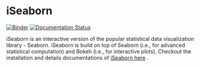 # iSeaborn
[![Binder](https://mybinder.org/badge_logo.svg)](https://mybinder.org/v2/gh/pseudoPixels/iSeaborn/master)
[![Documentation Status](https://readthedocs.org/projects/iseaborn/badge/?version=latest)](https://iseaborn.readthedocs.io/en/latest/?badge=latest)

iSeaborn is an interactive version of the popular statistical data visualization library - Seaborn. iSeaborn is build on top of Seaborn (i.e., for advanced statistical
computation) and Bokeh (i.e., for interactive plots). Checkout the installation and details documentations of [iSeaborn here](https://iseaborn.readthedocs.io/en/latest/) .
